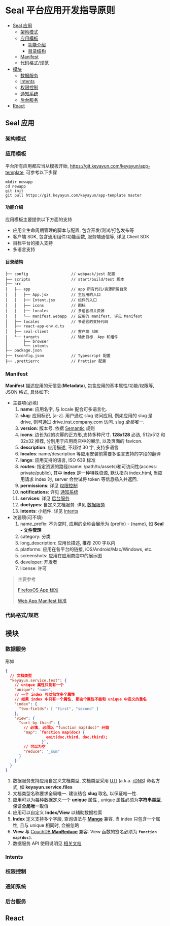 # Seal 平台应用开发指导原则

<!-- TOC updateOnSave=false -->
- [Seal 应用](#seal-应用)
    - [架构模式](#架构模式)
    - [应用模板](#应用模板)
        - [功能介绍](#功能介绍)
        - [目录结构](#目录结构)
    - [Manifest](#manifest)
    - [代码格式/规范](#代码格式规范)
- [模块](#模块)
    - [数据服务](#数据服务)
    - [Intents](#intents)
    - [权限控制](#权限控制)
    - [通知系统](#通知系统)
    - [后台服务](#后台服务)
- [React](#react)
<!-- /TOC -->

## Seal 应用

### 架构模式

### 应用模板

平台所有应用都应当从模板开始, https://git.keyayun.com/keyayun/app-template, 可参考以下步骤
```
mkdir newapp
cd newapp
git init
git pull https://git.keyayun.com/keyayun/app-template master
```

#### 功能介绍

应用模板主要提供以下方面的支持
* 应用全生命周期管理的脚本与配置, 包含开发/测试/打包发布等
* 客户端 SDK, 包含通用组件/功能函数, 服务端通信等, 详见 Client SDK
* 目标平台的接入支持
* 多语言支持

#### 目录结构

```
├── config                   // webpack/jest 配置
├── scripts                  // start/build/test 脚本
├── src
│   ├── app                  // app 所有代码/资源所属目录
│   │   ├── App.jsx          // 主应用的入口
│   │   ├── Intent.jsx       // 组件的入口
│   │   ├── icons            // 图标
│   │   ├── locales          // 多语言相关资源
│   │   └── manifest.webapp  // 应用的 manifest, 详见 Manifest
│   ├── locales              // 多语言的支持代码
│   ├── react-app-env.d.ts
│   ├── seal-client          // 客户端 SDK
│   └── targets              // 输出目标. App 和组件
│       ├── browser
│       └── intents
├── package.json
├── tsconfig.json            // Typescript 配置
├── .prettierrc              // Prettier 配置
```

### Manifest

**Manifest** 描述应用的元信息(**Metadata**), 包含应用的基本属性/功能/权限等, JSON 格式, 具体如下:
* 主要项(必填)
	1. **name**: 应用名字, 与 locale 配合可多语言化.
	2. **slug**: 应用标识, [a-z]. 用户通过 slug 访问应用, 例如应用的 slug 是 drive, 则可通过 drive.inst.company.com 访问. slug *全局唯一*.
	3. **version**: 版本号. 依据 [Semantic](https://semver.org/) 规则
	4. **icons**: 边长为2的次幂的正方形,支持多种尺寸. **128x128** 必选, 512x512 和 32x32 推荐, 分别用于应用商店中的展示, 以及页面的 favicon.
	5. **description**: 应用描述, 不超过 30 字, 支持多语言
	6. **locales**: name/description 等应用安装前需要多语言支持的字段的翻译
	7. **langs**: 应用支持的语言, ISO 639 标准
	8. **routes**: 指定资源的路径(name: /path/to/assets)和可访问性(access: private/public), 其中 **index** 是一种特殊资源, 默认指向 index.html, 当应用请求 index 时, server 会尝试将 token 等信息插入并返回.
	9. **permissions**: 详见 [权限控制](#权限控制)
	10. **notifications**: 详见 [通知系统](#通知系统)
	11. **services**: 详见 [后台服务](#后台服务)
	12. **doctypes**: 自定义文档服务. 详见 [数据服务](#数据服务)
	13. **intents**: 小组件. 详见 [Intents](#Intents)
* 次要项(可不填)
	1. name_prefix: 不为空时, 应用的全称会展示为 {prefix} - {name}, 如 **Seal - 文件管理**
	2. category: 分类
	3. long_description: 应用长描述, 推荐 200 字以内
	4. platforms: 应用在各平台的链接, iOS/Android/Mac/Windows, etc.
	5. screenshots: 应用在应用商店中的展示图
	6. developer: 开发者
	7. license: 许可

> 主要参考
>
> [FirefoxOS App 标准](https://developer.mozilla.org/en-US/docs/Archive/B2G_OS/Firefox_OS_apps/Building_apps_for_Firefox_OS/Manifest)
>
> [Web App Manifest 标准](https://www.w3.org/TR/appmanifest/)

### 代码格式/规范

## 模块

### 数据服务

形如
```json
{
  // 文档类型
  "keyayun.service.test": {
    // unique 属性只能有一个
    "unique": "name",
    // 一个 index 可以包含多个属性
    // 如果 index 中只有一个属性, 那这个属性不能和 unique 中定义的重名
    "index": {
      "two-fields": [ "first", "second" ]
    },
    "view": {
      "sort-by-third": {
        // 必填, 必须以 "function map(doc)" 开始
        "map": `function map(doc) {
                  emit(doc.third, doc.third);
                }`,
        // 可以为空
        "reduce": "_sum"
      }
    }
  }
}
```
1. 数据服务支持应用自定义文档类型, 文档类型采用 [UTI](https://en.wikipedia.org/wiki/Uniform_Type_Identifier) (a.k.a. [rDNS](https://en.wikipedia.org/wiki/Reverse_domain_name_notation)) 命名方式, 如 **keyayun.service.files**
2. 文档类型名称要求全局唯一. 建议结合 **slug** 取名, 以保证唯一性.
3. 应用可以为每种数据定义一个 **unique** 属性 , unique 属性必须为**字符串类型**, 保证**全局唯一**取值
4. 应用可以自定义 **Index/View** 以辅助数据检索
5. **Index** 定义支持多个字段, 查询语法与 [**Mango**](https://github.com/cloudant/mango) 兼容. 当 index 只包含一个属性, 且与 unique 相同时, 会被忽略
6. **View** 与 [CouchDB **MapReduce**](http://docs.couchdb.org/en/latest/ddocs/ddocs.html#view-functions) 兼容. View 函数的签名必须为 **`function map(doc)`**.
7. 数据服务 API 使用说明见 [相关文档](../../../../../service/src/branch/master/docs/data.md#data-api-详细设计-version-1)

### Intents

### 权限控制

### 通知系统

### 后台服务

## React
